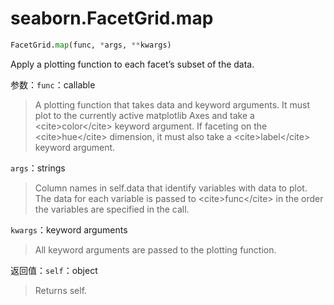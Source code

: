 # seaborn.FacetGrid.map

```py
FacetGrid.map(func, *args, **kwargs)
```

Apply a plotting function to each facet’s subset of the data.

参数：`func`：callable

> A plotting function that takes data and keyword arguments. It must plot to the currently active matplotlib Axes and take a &lt;cite&gt;color&lt;/cite&gt; keyword argument. If faceting on the &lt;cite&gt;hue&lt;/cite&gt; dimension, it must also take a &lt;cite&gt;label&lt;/cite&gt; keyword argument.

`args`：strings

> Column names in self.data that identify variables with data to plot. The data for each variable is passed to &lt;cite&gt;func&lt;/cite&gt; in the order the variables are specified in the call.

`kwargs`：keyword arguments

> All keyword arguments are passed to the plotting function.


返回值：`self`：object

> Returns self.

